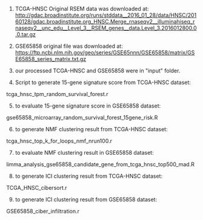 1. TCGA-HNSC Original RSEM data was downloaded at:
http://gdac.broadinstitute.org/runs/stddata__2016_01_28/data/HNSC/20160128/gdac.broadinstitute.org_HNSC.Merge_rnaseqv2__illuminahiseq_rnaseqv2__unc_edu__Level_3__RSEM_genes__data.Level_3.2016012800.0.0.tar.gz

2. GSE65858 original file was downloaded at:
https://ftp.ncbi.nlm.nih.gov/geo/series/GSE65nnn/GSE65858/matrix/GSE65858_series_matrix.txt.gz

3. our processed TCGA-HNSC and GSE65858 were in "input" folder.

4. Script to generate 15-gene signature score from TCGA-HNSC dataset:

tcga_hnsc_tpm_random_survival_forest.r

5. to evaluate 15-gene signature score in GSE65858 dataset:

gse65858_microarray_random_survival_forest_15gene_risk.R

6. to generate NMF clustering result from TCGA-HNSC dataset:

tcga_hnsc_top_k_for_loops_nmf_nrun100.r

7. to evaluate NMF clustering result in GSE65858 dataset:

limma_analysis_gse65858_candidate_gene_from_tcga_hnsc_top500_mad.R

8. to generate ICI clustering result from TCGA-HNSC dataset:

TCGA_HNSC_cibersort.r

9. to generate ICI clustering result from GSE65858 dataset:

GSE65858_ciber_infiltration.r
